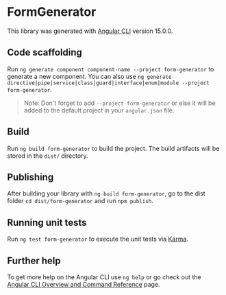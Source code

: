 # FormGenerator

This library was generated with [Angular CLI](https://github.com/angular/angular-cli) version 15.0.0.

## Code scaffolding

Run `ng generate component component-name --project form-generator` to generate a new component. You can also use `ng generate directive|pipe|service|class|guard|interface|enum|module --project form-generator`.
> Note: Don't forget to add `--project form-generator` or else it will be added to the default project in your `angular.json` file. 

## Build

Run `ng build form-generator` to build the project. The build artifacts will be stored in the `dist/` directory.

## Publishing

After building your library with `ng build form-generator`, go to the dist folder `cd dist/form-generator` and run `npm publish`.

## Running unit tests

Run `ng test form-generator` to execute the unit tests via [Karma](https://karma-runner.github.io).

## Further help

To get more help on the Angular CLI use `ng help` or go check out the [Angular CLI Overview and Command Reference](https://angular.io/cli) page.
